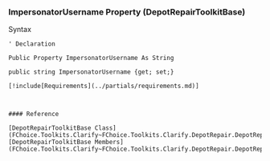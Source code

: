 ﻿### ImpersonatorUsername Property (DepotRepairToolkitBase)

Syntax

```vbnet
' Declaration

Public Property ImpersonatorUsername As String

public string ImpersonatorUsername {get; set;}

[!include[Requirements](../partials/requirements.md)]



#### Reference

[DepotRepairToolkitBase Class](FChoice.Toolkits.Clarify~FChoice.Toolkits.Clarify.DepotRepair.DepotRepairToolkitBase.md)  
[DepotRepairToolkitBase Members](FChoice.Toolkits.Clarify~FChoice.Toolkits.Clarify.DepotRepair.DepotRepairToolkitBase_members.md)